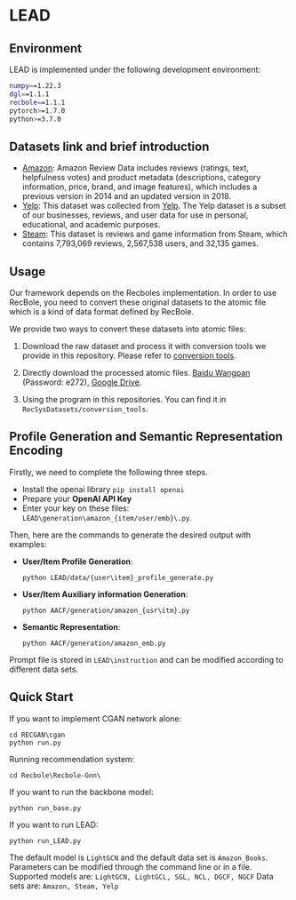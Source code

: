 # LEAD
## Environment
LEAD is implemented under the following development environment:

```bash
numpy==1.22.3
dgl==1.1.1
recbole==1.1.1 
pytorch>=1.7.0 
python>=3.7.0
```
## Datasets link and brief introduction
* [Amazon](http://jmcauley.ucsd.edu/data/amazon/):
  Amazon Review Data includes reviews (ratings, text, helpfulness votes) and product metadata (descriptions, category information, price, brand, and image features), which includes a previous version in 2014 and an updated version in 2018. 
* [Yelp](https://www.yelp.com/dataset):
This dataset was collected from [Yelp](https://www.yelp.com/). The Yelp dataset is a subset of our businesses, reviews, and user data for use in personal, educational, and academic purposes. 
* [Steam](https://github.com/kang205/SASRec):
This dataset is reviews and game information from Steam, which contains 7,793,069 reviews, 2,567,538 users, and 32,135 games. 
## Usage
Our framework depends on the Recboles implementation.
In order to use RecBole, you need to convert these original datasets to the atomic file
which is a kind of data format defined by RecBole.

We provide two ways to convert these datasets into atomic files:

1. Download the raw dataset and process it with conversion tools we provide in this repository. Please refer to [conversion tools](https://github.com/RUCAIBox/RecDatasets/tree/master/conversion_tools).

2. Directly download the processed atomic files. [Baidu Wangpan](https://pan.baidu.com/s/1p51sWMgVFbAaHQmL4aD_-g) (Password: e272), [Google Drive](https://drive.google.com/drive/folders/1so0lckI6N6_niVEYaBu-LIcpOdZf99kj?usp=sharing).

3. Using the program in this repositories. You can find it in `RecSysDatasets/conversion_tools`.

## Profile Generation and Semantic Representation Encoding

Firstly, we need to complete the following three steps.
- Install the openai library `pip install openai`
- Prepare your **OpenAI API Key**
- Enter your key on these files: `LEAD\generation\amazon_{item/user/emb}\.py`.

Then, here are the commands to generate the desired output with examples:

  - **User/Item Profile Generation**:

    ```python LEAD/data/{user\item}_profile_generate.py```   

  - **User/Item Auxiliary information Generation**:

    ```python AACF/generation/amazon_{usr\itm}.py```

  - **Semantic Representation**:

    ```python AACF/generation/amazon_emb.py```

Prompt file is stored in `LEAD\instruction` and can be modified according to different data sets.

## Quick Start
If you want to implement CGAN network alone:
```
cd RECGAN\cgan
python run.py
```
Running recommendation system:
```
cd Recbole\Recbole-Gnn\
```
If you want to run the backbone model:
```
python run_base.py
```
If you want to run LEAD:
```
python run_LEAD.py
```
The default model is `LightGCN` and the default data set is `Amazon_Books`.
Parameters can be modified through the command line or in a file. Supported models are: `LightGCN, LightGCL, SGL, NCL, DGCF, NGCF` Data sets are: `Amazon, Steam, Yelp`

